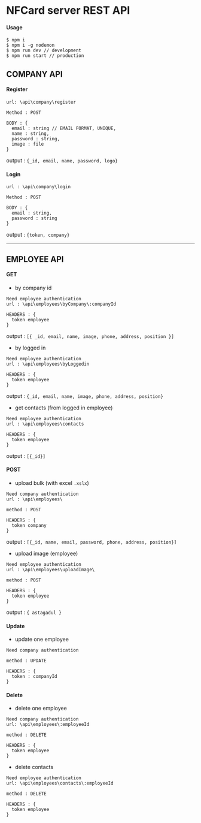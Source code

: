 # NFCard server REST API

#### Usage 
```
$ npm i
$ npm i -g nodemon
$ npm run dev // development
$ npm run start // production
```

## COMPANY API

#### Register 

```
url: \api\company\register

Method : POST

BODY : {
  email : string // EMAIL FORMAT, UNIQUE,
  name : string,
  password : string,
  image : file
}
```

output : `{_id, email, name, password, logo}`

#### Login

```
url : \api\company\login

Method : POST

BODY : {
  email : string,
  password : string
}
```
output : `{token, company}`

---

## EMPLOYEE API

#### GET

+ by company id

```
Need employee authentication
url : \api\employees\byCompany\:companyId

HEADERS : {
  token employee
}
```
output : `[{ _id, email, name, image, phone, address, position }]`

+ by logged in

```
Need employee authentication
url : \api\employees\byLoggedin

HEADERS : {
  token employee
}
```
output : `{_id, email, name, image, phone, address, position}`
+ get contacts (from logged in employee)

```
Need employee authentication
url : \api\employees\contacts

HEADERS : {
  token employee
}
```

output : `[{_id}]`

#### POST

+ upload bulk (with excel `.xslx`)

```
Need company authentication
url : \api\employees\

method : POST

HEADERS : {
  token company
}
```
output : `[{_id, name, email, password, phone, address, position}]`

+ upload image (employee)

```
Need employee authentication
url : \api\employees\uploadImage\

method : POST

HEADERS : {
  token employee
}
```
output : `{ astagadul }`

#### Update 

+ update one employee
```
Need company authentication

method : UPDATE

HEADERS : {
  token : companyId
}
```

#### Delete

+ delete one employee
```
Need company authentication
url: \api\employees\:employeeId

method : DELETE

HEADERS : {
  token employee
}
```
+ delete contacts
```
Need employee authentication
url: \api\employees\contacts\:employeeId

method : DELETE

HEADERS : {
  token employee
}
```
